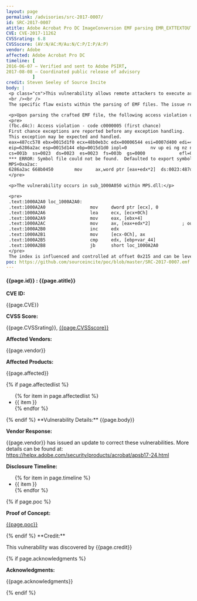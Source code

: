 ```yaml
---
layout: page
permalink: /advisories/src-2017-0007/
id: SRC-2017-0007
atitle: Adobe Acrobat Pro DC ImageConversion EMF parsing EMR_EXTTEXTOUTA Array Indexing Remote Code Execution Vulnerability
CVE: CVE-2017-11262
CVSSrating: 6.8
CVSSscore: (AV:N/AC:M/Au:N/C:P/I:P/A:P)
vendor: Adobe
affected: Adobe Acrobat Pro DC
timeline: [
2016-06-07 – Verified and sent to Adobe PSIRT,
2017-08-08 – Coordinated public release of advisory
          ]
credit: Steven Seeley of Source Incite
body: |
 <p class="cn">This vulnerability allows remote attackers to execute arbitrary code on vulnerable installations of Adobe Acrobat Pro DC. User interaction is required to exploit this vulnerability in that the target must visit a malicious page or open a malicious file.
 <br /><br />
 The specific flaw exists within the parsing of EMF files. The issue results from the lack of proper validation of user-supplied data in the EMR_EXTTEXTOUTA record, which can result in a out-of-bounds read memory access during array indexing. An attacker can leverage this vulnerability to execute code under the context of the current process.</p>

 <p>Upon parsing the crafted EMF file, the following access violation occurs:</p>
 <pre>
 (fbc.d4c): Access violation - code c0000005 (first chance)
 First chance exceptions are reported before any exception handling.
 This exception may be expected and handled.
 eax=487cc578 ebx=0015d1f0 ecx=48b0eb3c edx=00006544 esi=0007d400 edi=48ac2c00
 eip=6286a2ac esp=0015d144 ebp=0015d1d0 iopl=0         nv up ei ng nz na pe cy
 cs=001b  ss=0023  ds=0023  es=0023  fs=003b  gs=0000             efl=00210287
 *** ERROR: Symbol file could not be found.  Defaulted to export symbols for C:\Program Files\Adobe\Acrobat DC\Acrobat\MPS.dll - 
 MPS+0xa2ac:
 6286a2ac 668b0450        mov     ax,word ptr [eax+edx*2]  ds:0023:487d9000=????
 </pre>

 <p>The vulnerability occurs in sub_1000A050 within MPS.dll:</p>

 <pre>
 .text:1000A2A0 loc_1000A2A0:
 .text:1000A2A0                 mov     dword ptr [ecx], 0
 .text:1000A2A6                 lea     ecx, [ecx+0Ch]
 .text:1000A2A9                 mov     eax, [ebx+4]
 .text:1000A2AC                 mov     ax, [eax+edx*2]            ; out-of-bounds read
 .text:1000A2B0                 inc     edx
 .text:1000A2B1                 mov     [ecx-0Ch], ax
 .text:1000A2B5                 cmp     edx, [ebp+var_44]
 .text:1000A2B8                 jb      short loc_1000A2A0
 </pre>
 The index is influenced and controlled at offset 0x215 and can be leveraged to read and write out of bounds.
poc: https://github.com/sourceincite/poc/blob/master/SRC-2017-0007.emf
---
```


<h4><b>{{page.id}} : {{page.atitle}}</b></h4>

**CVE ID:**
<p class="cn">{{page.CVE}}</p>

**CVSS Score:**
<p class="cn">{{page.CVSSrating}}, <a href="https://nvd.nist.gov/cvss/v2-calculator?name={{page.CVE}}&vector={{page.CVSSscore}}">{{page.CVSSscore}}</a></p>

**Affected Vendors:**
<p class="cn">{{page.vendor}}</p>

**Affected Products:**
<p class="cn">{{page.affected}}</p>
{% if page.affectedlist %}
<ul class="cn">
{% for item in page.affectedlist %}
  <li>{{ item }}</li>
{% endfor %}
</ul>
{% endif %}
**Vulnerability Details:**
{{page.body}}

**Vendor Response:**

{{page.vendor}} has issued an update to correct these vulnerabilities. More details can be found at: <br />
<a href="https://helpx.adobe.com/security/products/acrobat/apsb17-24.html">https://helpx.adobe.com/security/products/acrobat/apsb17-24.html</a>  

**Disclosure Timeline:**
<ul class="cn">
{% for item in page.timeline %}
  <li>{{ item }}</li>
{% endfor %}
</ul>
{% if page.poc %}

**Proof of Concept:**
<p class="cn"><a href="{{page.poc}}">{{page.poc}}</a></p>
{% endif %}
**Credit:**
<p class="cn">This vulnerability was discovered by {{page.credit}}</p>
{% if page.acknowledgments %}

**Acknowledgments:**
<p class="cn">{{page.acknowledgments}}</p>
{% endif %}
